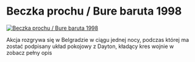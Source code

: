 Beczka prochu / Bure baruta 1998 
=============
[![Beczka prochu / Bure baruta 1998 ](http://vidos.pl/images/player.gif)](http://vidos.pl/beczka-prochu-bure-baruta-1998)

 Akcja rozgrywa się w Belgradzie w ciągu jednej nocy, podczas której ma zostać podpisany układ pokojowy z Dayton, kładący kres wojnie w zobacz pełny opis
